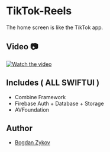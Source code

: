 # TikTok-Reels

The home screen is like the TikTok app.

## Video 📷

[![Watch the video](https://img.youtube.com/vi/XQpQ4kU0FOg/maxresdefault.jpg)](https://youtu.be/XQpQ4kU0FOg)

## Includes ( ALL SWIFTUI )
- Combine Framework
- Firebase Auth + Database + Storage
- AVFoundation

## Author
* [Bogdan Zykov](https://github.com/BogdanZyk)
